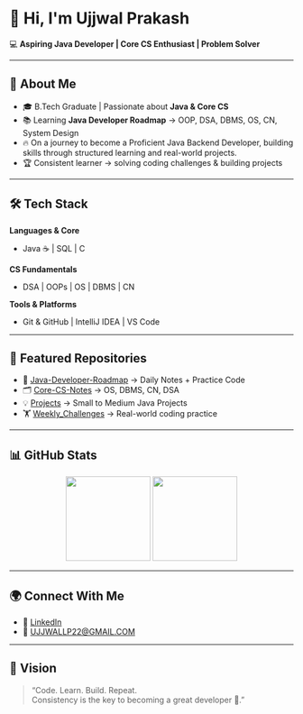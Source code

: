 # 👋 Hi, I'm Ujjwal Prakash  

💻 **Aspiring Java Developer | Core CS Enthusiast | Problem Solver**  

---

## 🚀 About Me  
- 🎓 B.Tech Graduate | Passionate about **Java & Core CS**  
- 📚 Learning **Java Developer Roadmap** → OOP, DSA, DBMS, OS, CN, System Design  
- 🔥 On a journey to become a Proficient Java Backend Developer, building skills through structured learning and real-world projects.  
- 🏆 Consistent learner → solving coding challenges & building projects  

---

## 🛠️ Tech Stack  
**Languages & Core**  
- Java ☕ | SQL | C  

**CS Fundamentals**  
- DSA | OOPs | OS | DBMS | CN  

**Tools & Platforms**  
- Git & GitHub | IntelliJ IDEA | VS Code  

---

## 📂 Featured Repositories  
- 📘 [Java-Developer-Roadmap](https://github.com/Ujjwallp/Java-Developer-Roadmap) → Daily Notes + Practice Code  
- 🗂️ [Core-CS-Notes](https://github.com/Ujjwallp/Core-CS-Notes) → OS, DBMS, CN, DSA  
- 💡 [Projects](https://github.com/Ujjwallp?tab=repositories) → Small to Medium Java Projects  
- 🏋️ [Weekly_Challenges](https://github.com/Ujjwallp/Java-Developer-Roadmap/tree/main/Weekly_Challenges) → Real-world coding practice  

---

## 📊 GitHub Stats  
<p align="center">
  <img src="https://github-readme-stats.vercel.app/api?username=Ujjwallp&show_icons=true&theme=radical" height="150"/>
  <img src="https://github-readme-stats.vercel.app/api/top-langs/?username=Ujjwallp&layout=compact&theme=radical" height="150"/>
</p>

---

## 🌍 Connect With Me  
- 💼 [LinkedIn](https://linkedin.com/in/)  
- 📧 UJJWALLP22@GMAIL.COM

---

## 🎯 Vision  
> “Code. Learn. Build. Repeat.  
> Consistency is the key to becoming a great developer 🚀.”
